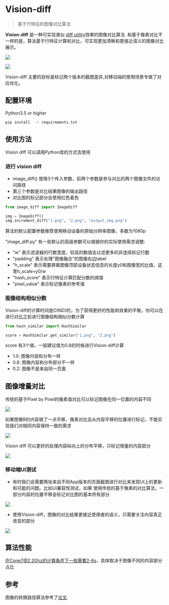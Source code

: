 # Vision-diff

> 基于行特征的图像对比算法

**Vision-diff** 是一种可实现类似 [diff utility](https://en.wikipedia.org/wiki/Diff)效果的图像对比算法. 
和基于像素对比不一样的是，算法基于行特征计算和对比，可实现更加清晰和更接近语义的图像对比展示。

![](image/image_4.png)

![](image/image_5.png)

Vision-diff 主要的目标是标记两个版本的截图差异,对移动端的使用场景专做了对应优化。

## 配置环境

Python3.5 or higher

```bash
pip install  -r requirements.txt
```

## 使用方法

Vision diff 可以调用Python库的方式去使用

### 进行 vision diff

- image_diff() 使用3个传入参数，前两个参数是参与对比的两个图像文件的访问路径
- 第三个参数是对比结果图像的输出路径
- 对比图的标记部分会使用红色着色

```python
from image_diff import ImageDiff

img = ImageDiff()
img.increment_diff("1.png", "2.png", "output_img.png")
```

算法的默认配置参数推荐使用移动设备的原始分辨率图像，多数为1080p

"image_diff.py" 有一些默认的高级参数可以根据你的实际使用需求调整:
  - "w" 表示滤波器的行数宽度，较高的数值会过滤更多的非连续标记行数
  - "padding" 表示处理"图像融合"的图像右边label
  - "h_scale" 表示需要屏蔽图像顶部设备状态信息的长度y0和图像宽的比值，这里h_scale=y0/w
  - "hash_score" 表示行特征计算匹配分数的阈值
  - "pixel_value" 表示标记像素的参考值


### 图像结构相似分数

Vision-diff的计算时间是O(ND)的，为了获得更好的性能和效果的平衡，你可以在进行对比之前进行图像结构相似分数计算

```python
from hash_similar import HashSimilar

score = HashSimilar.get_similar("1.png", "2.png")
```

score 有3个值，一般建议值为0.8的时候进行Vision-diff计算

  - 1.0: 图像内容和分布一样
  - 0.8: 图像内容和分布部分不一样
  - 0.2: 图像不是来自同一页面


## 图像增量对比
传统的基于Pixel by Pixel的像素值对比可以标记图像在同一位置的内容不同

![](image/image_1.png)

如果图像B的内容做了一点平移，像素对比会从内容平移的位置进行标记，不能实现我们对相同内容保持一致的需求

![](image/image_2.png)

Vision diff 可以更好的处理内容纵向上的分布平移，只标记增量的内容部分 

![](image/image_3.png)

### 移动端UI测试
- 有时我们会需要两张来自不同App版本的页面截图进行对比来发现UI上的更新和可能的问题。比如UI兼容性测试，如果
使用传统的基于像素的对比算法，一部分内容的位置平移会标记对比图的基本所有部分

![](image/image_4.png)

- 使用Vision-diff，图像的对比结果更接近使用者的语义，只需要关注内容真正改变的部分

![](image/image_5.png)


## 算法性能

在Corei7@2.2Ghz的计算条件下一般需要2-6s，具体取决于图像不同的内容部分占比

## 参考

图像的转换路径算法参考了[论文](http://www.xmailserver.org/diff2.pdf).
